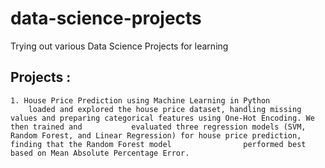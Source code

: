 # data-science-projects
Trying out various Data Science Projects for learning 

## Projects :
    1. House Price Prediction using Machine Learning in Python
        loaded and explored the house price dataset, handling missing values and preparing categorical features using One-Hot Encoding. We then trained and           evaluated three regression models (SVM, Random Forest, and Linear Regression) for house price prediction, finding that the Random Forest model                performed best based on Mean Absolute Percentage Error.
